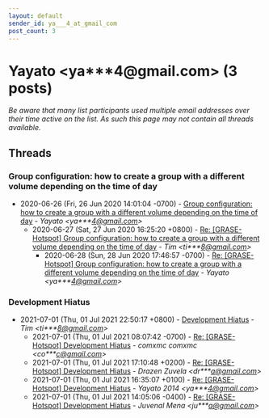 ```yaml
---
layout: default
sender_id: ya___4_at_gmail_com
post_count: 3
---
```


# Yayato <ya***4<span>@</span>gmail.com> (3 posts)

_Be aware that many list participants used multiple email addresses over their time active on the list. As such this page may not contain all threads available._

## Threads

### Group configuration: how to create a group with a different volume depending on the time of day
+ 2020-06-26 (Fri, 26 Jun 2020 14:01:04 -0700) - [Group configuration: how to create a group with a different volume depending on the time of day](/archive/2020/06/25a27660a65bb505605ae259ed809ad09917e91a908bd72bded019ff633a95e5) - _Yayato \<ya***4@gmail.com\>_
  + 2020-06-27 (Sat, 27 Jun 2020 16:25:20 +0800) - [Re: [GRASE-Hotspot] Group configuration: how to create a group with a different volume depending on the time of day](/archive/2020/06/2c83f8948250117a680c10fbdc66d9533cb69123297b6e389da708922ffae57a) - _Tim \<ti***8@gmail.com\>_
    + 2020-06-28 (Sun, 28 Jun 2020 17:46:57 -0700) - [Re: [GRASE-Hotspot] Group configuration: how to create a group with a different volume depending on the time of day](/archive/2020/06/077b0e451f9b960535918eae3529ea96967a73bd3a15be799dceeb76556dac0c) - _Yayato \<ya***4@gmail.com\>_

### Development Hiatus
+ 2021-07-01 (Thu, 01 Jul 2021 22:50:17 +0800) - [Development Hiatus](/archive/2021/07/30d2bc4ec88d68bd2c89ff4343fac01c3ceb169021dd5940f550a8765c9998d3) - _Tim \<ti***8@gmail.com\>_
  + 2021-07-01 (Thu, 01 Jul 2021 08:07:42 -0700) - [Re: [GRASE-Hotspot] Development Hiatus](/archive/2021/07/156d7db5d46f2619f38d9cb1ac6c8d9f02bddae68aa0ed12a5b09745900acc48) - _comxmc comxmc \<co***c@gmail.com\>_
  + 2021-07-01 (Thu, 01 Jul 2021 17:10:48 +0200) - [Re: [GRASE-Hotspot] Development Hiatus](/archive/2021/07/2f91b60ba1d3cec8eedb849db79f1453251ba453dcd5d4c6cafae8ec6032ef7c) - _Drazen Zuvela \<dr***a@gmail.com\>_
  + 2021-07-01 (Thu, 01 Jul 2021 16:35:07 +0100) - [Re: [GRASE-Hotspot] Development Hiatus](/archive/2021/07/0ce54552221d9878aba31a36a579b77ee2a670d6ac26e2332caa181c0d3da837) - _Yayato 2014 \<ya***4@gmail.com\>_
  + 2021-07-01 (Thu, 01 Jul 2021 14:05:06 -0400) - [Re: [GRASE-Hotspot] Development Hiatus](/archive/2021/07/297b37dae0bbba704776ecdb868f0f9c80f4682b8a800f5463c49c69ac155bee) - _Juvenal Mena \<ju***a@gmail.com\>_


